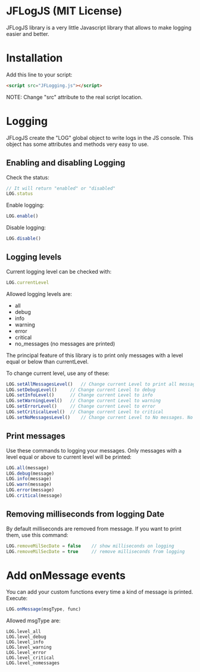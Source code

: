 # JFLogJS (MIT License)

JFLogJS library is a very little Javascript library that allows to make logging easier and better.

# Installation

Add this line to your script:

```html
<script src="JFLogging.js"></script>
```

NOTE: Change "src" attribute to the real script location.

# Logging

JFLogJS create the "LOG" global object to write logs in the JS console. This object has some attributes and methods very easy to use.

## Enabling and disabling Logging

Check the status:

```javascript
// It will return "enabled" or "disabled"
LOG.status
```

Enable logging:

```javascript
LOG.enable()
```

Disable logging:
```javascript
LOG.disable()
```

## Logging levels

Current logging level can be checked with:

```javascript
LOG.currentLevel
```

Allowed logging levels are:

- all
- debug
- info
- warning
- error
- critical
- no_messages (no messages are printed)

The principal feature of this library is to print only messages with a level equal or below than currentLevel.

To change current level, use any of these:

```javascript
LOG.setAllMessagesLevel()	// Change current Level to print all messages
LOG.setDebugLevel()		// Change current Level to debug
LOG.setInfoLevel()		// Change current Level to info
LOG.setWarningLevel() 	// Change current Level to warning
LOG.setErrorLevel()		// Change current Level to error
LOG.setCriticalLevel()	// Change current Level to critical
LOG.setNoMessagesLevel()	// Change current Level to No messages. No messages are printed
```

## Print messages

Use these commands to logging your messages. Only messages with a level equal or above to current level will be printed:

```javascript
LOG.all(message)
LOG.debug(message)
LOG.info(message)
LOG.warn(message)
LOG.error(message)
LOG.critical(message)
```

## Removing milliseconds from logging Date

By default milliseconds are removed from message. If you want to print them, use this command:

```javascript
LOG.removeMilSecDate = false	// show milliseconds on logging
LOG.removeMilSecDate = true		// remove milliseconds from logging
```

# Add onMessage events

You can add your custom functions every time a kind of message is printed. Execute:

```javascript
LOG.onMessage(msgType, func)
```

Allowed msgType are:

```javacript
LOG.level_all
LOG.level_debug
LOG.level_info
LOG.level_warning
LOG.level_error
LOG.level_critical
LOG.level_nomessages
```
